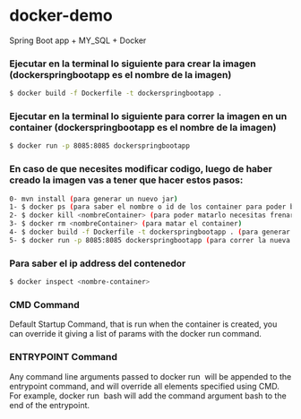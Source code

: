 # docker-demo
Spring Boot app + MY_SQL + Docker

### Ejecutar en la terminal lo siguiente para crear la imagen (dockerspringbootapp es el nombre de la imagen)
```sh
$ docker build -f Dockerfile -t dockerspringbootapp .
```

### Ejecutar en la terminal lo siguiente para correr la imagen en un container (dockerspringbootapp es el nombre de la imagen)
```sh
$ docker run -p 8085:8085 dockerspringbootapp
```

### En caso de que necesites modificar codigo, luego de haber creado la imagen vas a tener que hacer estos pasos:
```sh
0- mvn install (para generar un nuevo jar)
1- $ docker ps (para saber el nombre o id de los container para poder borrarlos)
2- $ docker kill <nombreContainer> (para poder matarlo necesitas frenarlo al container)
3- $ docker rm <nombreContainer> (para matar el container)
4- $ docker build -f Dockerfile -t dockerspringbootapp . (para generar una nueva imagen con el nuevo jar modificado)
5- $ docker run -p 8085:8085 dockerspringbootapp (para correr la nueva imagen en un container)
```

### Para saber el ip address del contenedor
```sh
$ docker inspect <nombre-container>
```

### CMD Command
Default Startup Command, that is run when the container is created, you can override it giving a list of params with the docker run command.

### ENTRYPOINT Command
Any command line arguments passed to docker run <image> will be appended to the entrypoint command, and will override all elements specified using CMD. For example, docker run <image> bash will add the command argument bash to the end of the entrypoint.